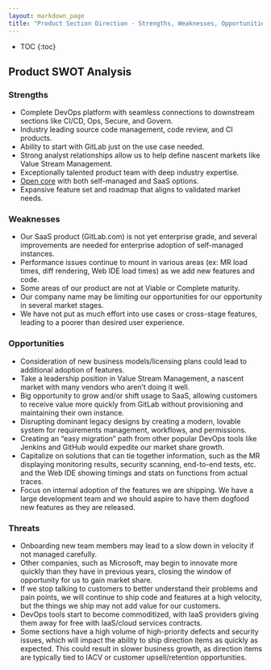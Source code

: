 ```yaml
---
layout: markdown_page
title: "Product Section Direction - Strengths, Weaknesses, Opportunities, Threats"
---
```


- TOC
{:toc}

## Product SWOT Analysis

### Strengths

* Complete DevOps platform with seamless connections to downstream sections like CI/CD, Ops, Secure, and Govern.
* Industry leading source code management, code review, and CI products.
* Ability to start with GitLab just on the use case needed.
* Strong analyst relationships allow us to help define nascent markets like Value Stream Management.
* Exceptionally talented product team with deep industry expertise. 
* [Open core](/blog/2016/07/20/gitlab-is-open-core-github-is-closed-source/) with both self-managed and SaaS options.
* Expansive feature set and roadmap that aligns to validated market needs. 

### Weaknesses

* Our SaaS product (GitLab.com) is not yet enterprise grade, and several improvements are needed for enterprise adoption of self-managed instances.
* Performance issues continue to mount in various areas (ex: MR load times, diff rendering, Web IDE load times) as we add new features and code.
* Some areas of our product are not at Viable or Complete maturity.
* Our company name may be limiting our opportunities for our opportunity in several market stages.
* We have not put as much effort into use cases or cross-stage features, leading to a poorer than desired user experience.

### Opportunities

* Consideration of new business models/licensing plans could lead to additional adoption of features.
* Take a leadership position in Value Stream Management, a nascent market with many vendors who aren’t doing it well.
* Big opportunity to grow and/or shift usage to SaaS, allowing customers to receive value more quickly from GitLab without provisioning and maintaining their own instance.
* Disrupting dominant legacy designs by creating a modern, lovable system for requirements management, workflows, and permissions.
* Creating an “easy migration” path from other popular DevOps tools like Jenkins and GitHub would expedite our market share growth.
* Capitalize on solutions that can tie together information, such as the MR displaying monitoring results, security scanning, end-to-end tests, etc. and the Web IDE showing timings and stats on functions from actual traces.
* Focus on internal adoption of the features we are shipping. We have a large development team and we should aspire to have them dogfood new features as they are released.

### Threats

* Onboarding new team members may lead to a slow down in velocity if not managed carefully.
* Other companies, such as Microsoft, may begin to innovate more quickly than they have in previous years, closing the window of opportunity for us to gain market share.
* If we stop talking to customers to better understand their problems and pain points, we will continue to ship code and features at a high velocity, but the things we ship may not add value for our customers.
* DevOps tools start to become commoditized, with IaaS providers giving them away for free with IaaS/cloud services contracts.
* Some sections have a high volume of high-priority defects and security issues, which will impact the ability to ship direction items as quickly as expected. This could result in slower business growth, as direction items are typically tied to IACV or customer upsell/retention opportunities.
